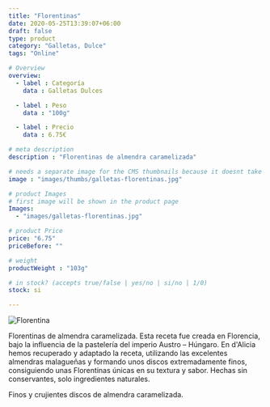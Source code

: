 ```yaml
---
title: "Florentinas"
date: 2020-05-25T13:39:07+06:00
draft: false
type: product
category: "Galletas, Dulce"
tags: "Online"

# Overview
overview:
  - label : Categoría
    data : Galletas Dulces

  - label : Peso
    data : "100g"

  - label : Precio
    data : 6.75€

# meta description
description : "Florentinas de almendra caramelizada"

# needs a separate image for the CMS thumbnails because it doesnt take arrays (slideshow images)
image : "images/thumbs/galletas-florentinas.jpg"

# product Images
# first image will be shown in the product page
Images:
  - "images/galletas-florentinas.jpg"

# product Price
price: "6.75"
priceBefore: ""

# weight
productWeight : "103g"

# in stock? (accepts true/false | yes/no | si/no | 1/0)
stock: si

---
```

![Florentina](/images/galletas-florentinas.jpg "Florentinas de Almendra")

Florentinas de almendra caramelizada. Esta receta fue creada en Florencia, bajo la influencia de la pastelería del imperio Austro – Húngaro. En d'Alicia hemos recuperado y adaptado la receta, utilizando las excelentes almendras malagueñas y formando unos discos extremadamente finos, consiguiendo unas Florentinas únicas en su textura y sabor. Hechas sin conservantes, solo ingredientes naturales.

Finos y crujientes discos de almendra caramelizada.
